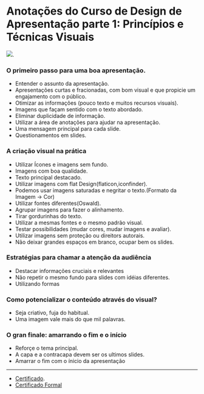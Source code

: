 # Anotações do Curso de Design de Apresentação parte 1: Princípios e Técnicas Visuais
![](https://www.alura.com.br/assets/api/share/curso-apresentacao-design.png).

### O primeiro passo para uma boa apresentação.
* Entender o assunto da apresentação.
* Apresentações curtas e fracionadas, com bom visual e que propicie um engajamento com o público.
* Otimizar as informações (pouco texto e muitos recursos visuais).
* Imagens que façam sentido com o texto abordado.
* Eliminar duplicidade de informação.
* Utilizar a área de anotações para ajudar na apresentação.
* Uma mensagem principal para cada slide.
* Questionamentos em slides.

### A criação visual na prática
* Utilizar Ícones e imagens sem fundo.
* Imagens com boa qualidade.
* Texto principal destacado.
* Utilizar imagens com flat Design(flaticon,iconfinder).
* Podemos usar imagens saturadas e negritar o texto.(Formato da Imagem -> Cor)
* Utilizar fontes diferentes(Oswald).
* Agrupar imagens para fazer o alinhamento.
* Tirar gordurinhas do texto.
* Utilizar a mesmas fontes e o mesmo padrão visual.
* Testar possibilidades (mudar cores, mudar imagens e avaliar).
* Utilizar imagens sem proteção ou direitors autorais.
* Não deixar grandes espaços em branco, ocupar bem os slides.

### Estratégias para chamar a atenção da audiência
* Destacar informações cruciais e relevantes
* Não repetir o mesmo fundo para slides com idéias diferentes.
* Utilizando formas

###  Como potencializar o conteúdo através do visual?
* Seja criativo, fuja do habitual.
* Uma imagem vale mais do que mil palavras.

 ### O gran finale: amarrando o fim e o início
 * Reforçe o tema principal.
 * A capa e a contracapa devem ser os ultimos slides.
 * Amarrar o fim com o ínicio da apresentação
 
 ---
 
 * [Certificado](https://cursos.alura.com.br/certificate/maisongalvao/apresentacao-design).
 * [Certificado Formal](https://cursos.alura.com.br/user/maisongalvao/course/apresentacao-design/formalCertificate)
